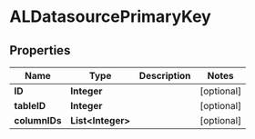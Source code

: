 

# ALDatasourcePrimaryKey



## Properties

| Name | Type | Description | Notes |
|------------ | ------------- | ------------- | -------------|
|**ID** | **Integer** |  |  [optional] |
|**tableID** | **Integer** |  |  [optional] |
|**columnIDs** | **List&lt;Integer&gt;** |  |  [optional] |



